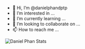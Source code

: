 - 👋 Hi, I’m @danielphandptp
- 👀 I’m interested in ...
- 🌱 I’m currently learning ...
- 💞️ I’m looking to collaborate on ...
- 📫 How to reach me ...

<!---
danielphandptp/danielphandptp is a ✨ special ✨ repository because its `README.md` (this file) appears on your GitHub profile.
You can click the Preview link to take a look at your changes.
--->

![Daniel Phan Stats](https://github-readme-stats.vercel.app/api?username=danielphandptp&count_private=true)
